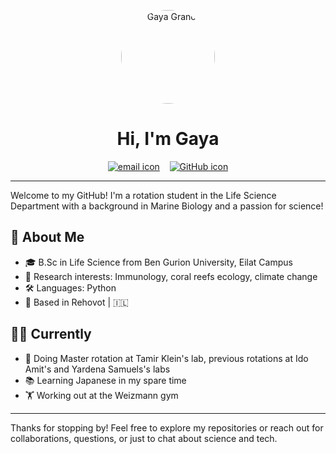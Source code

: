 <!-- Profile picture -->
<p align="center">
  <img src="https://private-user-images.githubusercontent.com/205431643/428987283-84dc40b5-e516-43c0-a543-83f6558be4f1.JPG?jwt=eyJhbGciOiJIUzI1NiIsInR5cCI6IkpXVCJ9.eyJpc3MiOiJnaXRodWIuY29tIiwiYXVkIjoicmF3LmdpdGh1YnVzZXJjb250ZW50LmNvbSIsImtleSI6ImtleTUiLCJleHAiOjE3NDM1MDU4MjYsIm5iZiI6MTc0MzUwNTUyNiwicGF0aCI6Ii8yMDU0MzE2NDMvNDI4OTg3MjgzLTg0ZGM0MGI1LWU1MTYtNDNjMC1hNTQzLTgzZjY1NThiZTRmMS5KUEc_WC1BbXotQWxnb3JpdGhtPUFXUzQtSE1BQy1TSEEyNTYmWC1BbXotQ3JlZGVudGlhbD1BS0lBVkNPRFlMU0E1M1BRSzRaQSUyRjIwMjUwNDAxJTJGdXMtZWFzdC0xJTJGczMlMkZhd3M0X3JlcXVlc3QmWC1BbXotRGF0ZT0yMDI1MDQwMVQxMTA1MjZaJlgtQW16LUV4cGlyZXM9MzAwJlgtQW16LVNpZ25hdHVyZT1lNDE0OTc4NTU3NzUyY2ZhNWViNjE5YzUzYzc2Y2MxNmIzYTEwMDk5NTc2MDczMjQxZTQ4ZDMwMTAxMmMwMjQyJlgtQW16LVNpZ25lZEhlYWRlcnM9aG9zdCJ9._dNK-6yGksEs7548DSVcnOwGPp1AUh5mUDQqalmNpcc?raw=true" alt="Gaya Granot" width="150" style="border-radius: 50%;">
</p>

<h1 align="center">Hi, I'm Gaya</h1>

<p align="center">
  <a href="mailto:gaya.granot@weizmann.ac.il"><img src="https://img.icons8.com/ios-filled/25/000000/new-post.png" alt="email icon"/></a>
  &nbsp;&nbsp;
  <a href="https://github.com/gaya424"><img src="https://img.icons8.com/ios-glyphs/25/000000/github.png" alt="GitHub icon"/></a>
</p>

---


Welcome to my GitHub! I'm a rotation student in the Life Science Department with a background in Marine Biology and a passion for science!

## 🔬 About Me

- 🎓 B.Sc in Life Science from Ben Gurion University, Eilat Campus
- 🧬 Research interests: Immunology, coral reefs ecology, climate change
- 🛠 Languages: Python
- 📍 Based in Rehovot | 🇮🇱 

## 🧑‍🔬 Currently

- 🔬 Doing Master rotation at Tamir Klein's lab, previous rotations at Ido Amit's and Yardena Samuels's labs
- 📚 Learning Japanese in my spare time
- 🏋️ Working out at the Weizmann gym 



---

Thanks for stopping by! Feel free to explore my repositories or reach out for collaborations, questions, or just to chat about science and tech.

